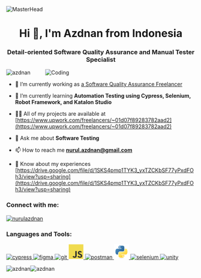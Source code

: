 ![MasterHead](https://miro.medium.com/v2/resize:fit:2000/1*URVbNQirYASEkRkZPRSv4A.gif)
<h1 align="center">Hi 👋, I'm Azdnan from Indonesia</h1>
<h3 align="center">Detail-oriented Software Quality Assurance and Manual Tester Specialist</h3>
<img align="right" alt="Coding" width="400" src="https://www.aplombtek.com/frontend/assets/images/applications/QA%20engineers.gif">

<p align="left"> <img src="https://komarev.com/ghpvc/?username=azdnan&label=Profile%20views&color=0e75b6&style=flat" alt="azdnan" /> </p>


- 🔭 I’m currently working as [a Software Quality Assurance Freelancer](https://www.upwork.com/freelancers/~01d07f89283782aad2)

- 🌱 I’m currently learning **Automation Testing using Cypress, Selenium, Robot Framework, and Katalon Studio**

- 👨‍💻 All of my projects are available at [https://www.upwork.com/freelancers/~01d07f89283782aad2](https://www.upwork.com/freelancers/~01d07f89283782aad2)

- 💬 Ask me about **Software Testing**

- 📫 How to reach me **nurul.azdnan@gmail.com**

- 📄 Know about my experiences [https://drive.google.com/file/d/1SKS4pmp1TYK3_yxTZCKbSF77yPxdFOh3/view?usp=sharing](https://drive.google.com/file/d/1SKS4pmp1TYK3_yxTZCKbSF77yPxdFOh3/view?usp=sharing)

<h3 align="left">Connect with me:</h3>
<p align="left">
<a href="https://linkedin.com/in/nurulazdnan" target="blank"><img align="center" src="https://raw.githubusercontent.com/rahuldkjain/github-profile-readme-generator/master/src/images/icons/Social/linked-in-alt.svg" alt="nurulazdnan" height="30" width="40" /></a>
</p>

<h3 align="left">Languages and Tools:</h3>
<p align="left"> <a href="https://www.cypress.io" target="_blank" rel="noreferrer"> <img src="https://raw.githubusercontent.com/simple-icons/simple-icons/6e46ec1fc23b60c8fd0d2f2ff46db82e16dbd75f/icons/cypress.svg" alt="cypress" width="40" height="40"/> </a> <a href="https://www.figma.com/" target="_blank" rel="noreferrer"> <img src="https://www.vectorlogo.zone/logos/figma/figma-icon.svg" alt="figma" width="40" height="40"/> </a> <a href="https://git-scm.com/" target="_blank" rel="noreferrer"> <img src="https://www.vectorlogo.zone/logos/git-scm/git-scm-icon.svg" alt="git" width="40" height="40"/> </a> <a href="https://developer.mozilla.org/en-US/docs/Web/JavaScript" target="_blank" rel="noreferrer"> <img src="https://raw.githubusercontent.com/devicons/devicon/master/icons/javascript/javascript-original.svg" alt="javascript" width="40" height="40"/> </a> <a href="https://postman.com" target="_blank" rel="noreferrer"> <img src="https://www.vectorlogo.zone/logos/getpostman/getpostman-icon.svg" alt="postman" width="40" height="40"/> </a> <a href="https://www.python.org" target="_blank" rel="noreferrer"> <img src="https://raw.githubusercontent.com/devicons/devicon/master/icons/python/python-original.svg" alt="python" width="40" height="40"/> </a> <a href="https://www.selenium.dev" target="_blank" rel="noreferrer"> <img src="https://raw.githubusercontent.com/detain/svg-logos/780f25886640cef088af994181646db2f6b1a3f8/svg/selenium-logo.svg" alt="selenium" width="40" height="40"/> </a> <a href="https://unity.com/" target="_blank" rel="noreferrer"> <img src="https://www.vectorlogo.zone/logos/unity3d/unity3d-icon.svg" alt="unity" width="40" height="40"/> </a> </p>

<img align="left" src="https://github-readme-stats.vercel.app/api?username=azdnan&show_icons=true&locale=en" alt="azdnan" /> 
<img align="leftt" src="https://github-readme-streak-stats.herokuapp.com/?user=azdnan&" alt="azdnan" />
